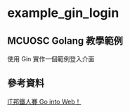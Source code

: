 # example_gin_login

## MCUOSC Golang 教學範例
使用 Gin 實作一個範例登入介面

## 參考資料
[IT邦鐵人賽 Go into Web！](https://ithelp.ithome.com.tw/users/20120647/ironman/3110)
